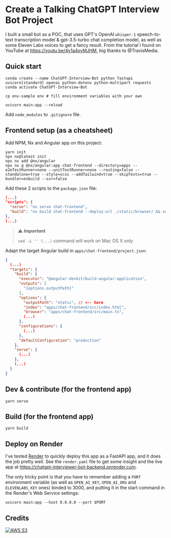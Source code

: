 # Create a Talking ChatGPT Interview Bot Project

I built a small bot as a POC, that uses GPT's OpenAI `whisper-1` speech-to-text transcription model & gpt-3.5-turbo chat completion model, as well as some Eleven Labs voices to get a fancy result.
From the tutorial I found on YouTube at https://youtu.be/4y1a4syMJHM, big thanks to @TravisMedia.

## Quick start

```shell
conda create --name ChatGPT-Interview-Bot python fastapi uvicorn[standard] openai python-dotenv python-multipart requests
conda activate ChatGPT-Interview-Bot

cp env-sample env # fill environment variables with your own

uvicorn main:app --reload
```

Add `node_modules` to `.gitignore` file.

## Frontend setup (as a cheatsheet)

Add NPM, Nx and Angular app on this project:

```shell
yarn init
npx nx@latest init
npx nx add @nx/angular
npx nx g @nx/angular:app chat-frontend --directory=apps --e2eTestRunner=none --unitTestRunner=none --routing=false --standalone=true --style=scss --addTailwind=true --skipTests=true --bundler=esbuild --ssr=false
```

Add these 2 scripts to the `package.json` file:

```json
(...)
"scripts": {
  "serve": "nx serve chat-frontend",
  "build": "nx build chat-frontend --deploy-url ./static/browser/ && sed -i '' 's/favicon.ico/.\\/static\\/browser\\/favicon.ico/g' static/browser/index.html"
},
(...)
```

> :warning: **_Important_**
>
> `sed -i '' (...)` command will work on Mac OS X only

Adapt the target Angular build in `apps/chat-frontend/project.json`:

```json
{
  (...)
  "targets": {
    "build": {
      "executor": "@angular-devkit/build-angular:application",
      "outputs": [
        "{options.outputPath}"
      ],
      "options": {
        "outputPath": "static", // <-- here
        "index": "apps/chat-frontend/src/index.html",
        "browser": "apps/chat-frontend/src/main.ts",
        (...)
      },
      "configurations": {
        (...)
      },
      "defaultConfiguration": "production"
    },
    "serve": {
      (...)
    },
    (...)
  }
}
```

## Dev & contribute (for the frontend app)

```shell
yarn serve
```

## Build (for the frontend app)

```shell
yarn build
```

## Deploy on Render

I've tested [Render](https://dashboard.render.com/web) to quickly deploy this app as a FastAPI app, and it does the job pretty well. See the `render.yaml` file to get some insight and the live app at https://chatgpt-interviewer-bot-backend.onrender.com.

The only tricky point is that you have to remember adding a `PORT` environment variable (as well as `OPEN_AI_KEY`, `OPEN_AI_ORG` and `ELEVENLABS_KEY` ones) binded to 3000, and putting it in the start command in the Render's Web Service settings:

```shell
uvicorn main:app --host 0.0.0.0 --port $PORT
```

## Credits

[![AWS S3](https://yt3.googleusercontent.com/ytc/AIdro_l00TDaIm6OxCv6eJtOwdn2RHbFjeUJ8OJYVGmgdA4pEQ=s160-c-k-c0x00ffffff-no-rj)](https://www.youtube.com/@TravisMedia 'Travis Media')
